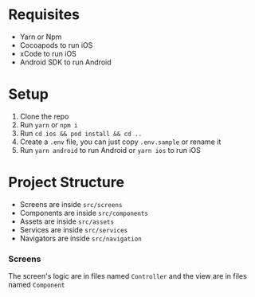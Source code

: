 # Requisites

* Yarn or Npm
* Cocoapods to run iOS
* xCode to run iOS
* Android SDK to run Android

# Setup

1. Clone the repo
1. Run `yarn` or `npm i`
1. Run `cd ios && pod install && cd ..`
1. Create a `.env` file, you can just copy `.env.sample` or rename it
1. Run `yarn android` to run Android or `yarn ios` to run iOS

# Project Structure

* Screens are inside `src/screens`
* Components are inside `src/components`
* Assets are inside `src/assets`
* Services are inside `src/services`
* Navigators are inside `src/navigation`

### Screens

The screen's logic are in files named `Controller` and the view are in files named `Component`
